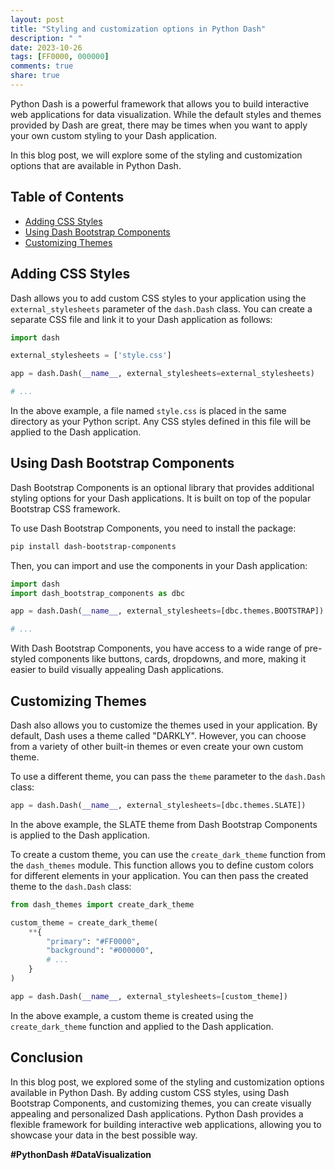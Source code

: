 ```yaml
---
layout: post
title: "Styling and customization options in Python Dash"
description: " "
date: 2023-10-26
tags: [FF0000, 000000]
comments: true
share: true
---
```


Python Dash is a powerful framework that allows you to build interactive web applications for data visualization. While the default styles and themes provided by Dash are great, there may be times when you want to apply your own custom styling to your Dash application.

In this blog post, we will explore some of the styling and customization options that are available in Python Dash.

## Table of Contents
- [Adding CSS Styles](#adding-css-styles)
- [Using Dash Bootstrap Components](#using-dash-bootstrap-components)
- [Customizing Themes](#customizing-themes)

## Adding CSS Styles

Dash allows you to add custom CSS styles to your application using the `external_stylesheets` parameter of the `dash.Dash` class. You can create a separate CSS file and link it to your Dash application as follows:

```python
import dash

external_stylesheets = ['style.css']

app = dash.Dash(__name__, external_stylesheets=external_stylesheets)

# ...
```

In the above example, a file named `style.css` is placed in the same directory as your Python script. Any CSS styles defined in this file will be applied to the Dash application.

## Using Dash Bootstrap Components

Dash Bootstrap Components is an optional library that provides additional styling options for your Dash applications. It is built on top of the popular Bootstrap CSS framework.

To use Dash Bootstrap Components, you need to install the package:

```bash
pip install dash-bootstrap-components
```

Then, you can import and use the components in your Dash application:

```python
import dash
import dash_bootstrap_components as dbc

app = dash.Dash(__name__, external_stylesheets=[dbc.themes.BOOTSTRAP])

# ...
```

With Dash Bootstrap Components, you have access to a wide range of pre-styled components like buttons, cards, dropdowns, and more, making it easier to build visually appealing Dash applications.

## Customizing Themes

Dash also allows you to customize the themes used in your application. By default, Dash uses a theme called "DARKLY". However, you can choose from a variety of other built-in themes or even create your own custom theme.

To use a different theme, you can pass the `theme` parameter to the `dash.Dash` class:

```python
app = dash.Dash(__name__, external_stylesheets=[dbc.themes.SLATE])
```

In the above example, the SLATE theme from Dash Bootstrap Components is applied to the Dash application.

To create a custom theme, you can use the `create_dark_theme` function from the `dash_themes` module. This function allows you to define custom colors for different elements in your application. You can then pass the created theme to the `dash.Dash` class:

```python
from dash_themes import create_dark_theme

custom_theme = create_dark_theme(
    **{
        "primary": "#FF0000",
        "background": "#000000",
        # ...
    }
)

app = dash.Dash(__name__, external_stylesheets=[custom_theme])
```

In the above example, a custom theme is created using the `create_dark_theme` function and applied to the Dash application.

## Conclusion

In this blog post, we explored some of the styling and customization options available in Python Dash. By adding custom CSS styles, using Dash Bootstrap Components, and customizing themes, you can create visually appealing and personalized Dash applications. Python Dash provides a flexible framework for building interactive web applications, allowing you to showcase your data in the best possible way.

**#PythonDash #DataVisualization**
